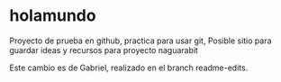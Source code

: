 # holamundo
Proyecto de prueba en github, practica para usar git, Posible sitio para guardar ideas y recursos para proyecto naguarabit

Este cambio es de Gabriel, realizado en el branch readme-edits.

